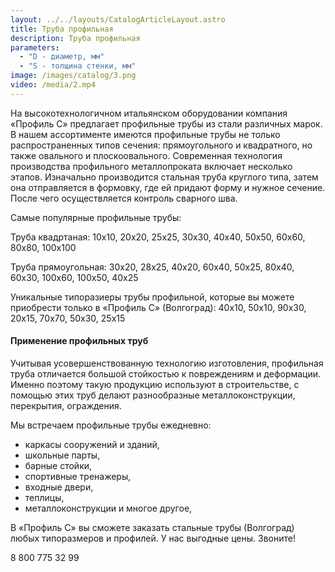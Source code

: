 ```yaml
---
layout: ../../layouts/CatalogArticleLayout.astro
title: Труба профильная
description: Труба профильная
parameters:
  - "D - диаметр, мм"
  - "S - толщина стенки, мм"
image: /images/catalog/3.png
video: /media/2.mp4
---
```


На высокотехнологичном итальянском оборудовании компания «Профиль С» предлагает профильные трубы из стали различных марок. В нашем ассортименте имеются профильные трубы не только распространенных типов сечения: прямоугольного и квадратного, но также овального и плоскоовального. Современная технология производства профильного металлопроката включает несколько этапов. Изначально производится стальная труба круглого типа, затем она отправляется в формовку, где ей придают форму и нужное сечение. После чего осуществляется контроль сварного шва.

Самые популярные профильные трубы:

Труба квадртаная: 10x10, 20x20, 25x25, 30x30, 40x40, 50x50, 60x60, 80x80, 100x100

Труба прямоугольная: 30x20, 28x25, 40x20, 60x40, 50x25, 80x40, 60x30, 100x60, 100x50, 40x25

Уникальные типоразиеры трубы профильной, которые вы можете приобрести только в «Профиль С» (Волгоград): 40x10, 50x10, 90x30, 20x15, 70x70, 50x30, 25x15

#### Применение профильных труб

Учитывая усовершенствованную технологию изготовления, профильная труба отличается большой стойкостью к повреждениям и деформации. Именно поэтому такую продукцию используют в строительстве, с помощью этих труб делают разнообразные металлоконструкции, перекрытия, ограждения.

Мы встречаем профильные трубы ежедневно:

- каркасы сооружений и зданий,
- школьные парты,
- барные стойки,
- спортивные тренажеры,
- входные двери,
- теплицы,
- металлоконструкции и многое другое,

В «Профиль С» вы сможете заказать стальные трубы (Волгоград) любых типоразмеров и профилей. У нас выгодные цены. Звоните!

8 800 775 32 99

